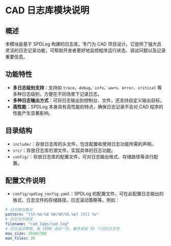 # CAD 日志库模块说明

## 概述
本模块是基于 SPDLog 构建的日志库，专门为 CAD 项目设计。它提供了强大且灵活的日志记录功能，可帮助开发者更好地监控程序运行状态、调试问题以及记录重要信息。

## 功能特性
- **多日志级别支持**：支持如 `trace`、`debug`、`info`、`warn`、`error`、`critical` 等多种日志级别，方便在不同场景下记录日志。
- **多种日志输出方式**：可将日志输出到控制台、文件，还支持自定义输出目标。
- **高性能**：SPDLog 本身具有高性能的特点，确保日志记录不会对 CAD 程序的性能产生显著影响。

## 目录结构
- `include/`：存放日志库的头文件，包含配置和使用日志功能所需的声明。
- `src/`：存放日志库的源文件，实现具体的日志功能。
- `config/`：存放日志库的配置文件，可对日志输出格式、存储路径等进行配置。

## 配置文件说明
- `config/spdlog_config.yaml`：SPDLog 的配置文件，可在此配置日志输出的格式、日志文件的存储路径、日志滚动策略等。例如：
```yaml
# 日志输出格式
pattern: "[%Y-%m-%d %H:%M:%S.%e] [%l] %v"
# 日志文件路径
filename: "cad_logs/cad.log"
# 日志滚动策略，每 10MB 滚动一次，最多保留 30 个旧日志文件
max_size: 10485760
max_files: 30